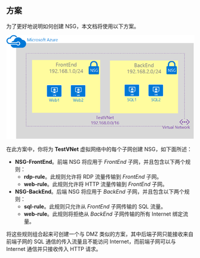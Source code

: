 ## 方案

为了更好地说明如何创建 NSG，本文档将使用以下方案。

![VNet 方案](./media/virtual-networks-create-nsg-scenario-include/figure1.png)

在此方案中，你将为 **TestVNet** 虚拟网络中的每个子网创建 NSG，如下面所述：

- **NSG-FrontEnd**。前端 NSG 将应用于 *FrontEnd* 子网，并且包含以下两个规则：	
	- **rdp-rule**。此规则允许将 RDP 流量传输到 *FrontEnd* 子网。
	- **web-rule**。此规则允许将 HTTP 流量传输到 *FrontEnd* 子网。
- **NSG-BackEnd**。后端 NSG 将应用于 *BackEnd* 子网，并且包含以下两个规则：	
	- **sql-rule**。此规则只允许从 *FrontEnd* 子网传输的 SQL 流量。
	- **web-rule**。此规则将拒绝从 *BackEnd* 子网传输的所有 Internet 绑定流量。

将这些规则组合起来可创建一个与 DMZ 类似的方案，其中后端子网只能接收来自前端子网的 SQL 通信的传入流量且不能访问 Internet，而前端子网可以与 Internet 通信并只接收传入 HTTP 请求。
 

<!---HONumber=76-->